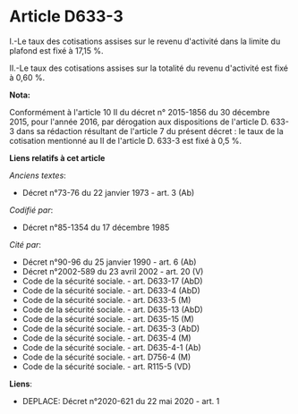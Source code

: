 # Article D633-3

I.-Le taux des cotisations assises sur le revenu d'activité dans la limite du plafond est fixé à 17,15 %. 

II.-Le taux des cotisations assises sur la totalité du revenu d'activité est fixé à 0,60 %.

**Nota:**

Conformément à l'article 10 II du décret n° 2015-1856 du 30 décembre 2015, pour l'année 2016, par dérogation aux dispositions
de l'article D. 633-3 dans sa rédaction résultant de l'article 7 du présent décret : le taux de la cotisation mentionné au II
de l'article D. 633-3 est fixé à 0,5 %.

**Liens relatifs à cet article**

_Anciens textes_:

  - Décret n°73-76 du 22 janvier 1973 - art. 3 (Ab)

_Codifié par_:

  - Décret n°85-1354 du 17 décembre 1985

_Cité par_:

  - Décret n°90-96 du 25 janvier 1990 - art. 6 (Ab)
  - Décret n°2002-589 du 23 avril 2002 - art. 20 (V)
  - Code de la sécurité sociale. - art. D633-17 (AbD)
  - Code de la sécurité sociale. - art. D633-4 (AbD)
  - Code de la sécurité sociale. - art. D633-5 (M)
  - Code de la sécurité sociale. - art. D635-13 (AbD)
  - Code de la sécurité sociale. - art. D635-15 (M)
  - Code de la sécurité sociale. - art. D635-3 (AbD)
  - Code de la sécurité sociale. - art. D635-4 (M)
  - Code de la sécurité sociale. - art. D635-4-1 (Ab)
  - Code de la sécurité sociale. - art. D756-4 (M)
  - Code de la sécurité sociale. - art. R115-5 (VD)

**Liens**:

  - DEPLACE: Décret n°2020-621 du 22 mai 2020 - art. 1
